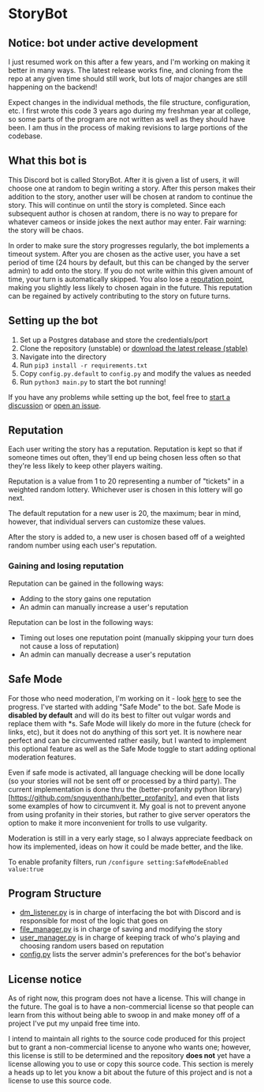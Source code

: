 # StoryBot

## Notice: bot under active development

I just resumed work on this after a few years, and I'm working on making it better in many ways. The latest release works fine, and cloning from the repo at any given time should still work, but lots of major changes are still happening on the backend!

Expect changes in the individual methods, the file structure, configuration, etc. I first wrote this code 3 years ago during my freshman year at college, so some parts of the program are not written as well as they should have been. I am thus in the process of making revisions to large portions of the codebase.

## What this bot is

This Discord bot is called StoryBot. After it is given a list of users, it will choose one at random to begin writing a story. After this person makes their addition to the story, another user will be chosen at random to continue the story. This will continue on until the story is completed. Since each subsequent author is chosen at random, there is no way to prepare for whatever cameos or inside jokes the next author may enter. Fair warning: the story will be chaos.

In order to make sure the story progresses regularly, the bot implements a timeout system. After you are chosen as the active user, you have a set period of time (24 hours by default, but this can be changed by the server admin) to add onto the story. If you do not write within this given amount of time, your turn is automatically skipped. You also lose a [reputation point](#reputation), making you slightly less likely to chosen again in the future. This reputation can be regained by actively contributing to the story on future turns.

## Setting up the bot
1. Set up a Postgres database and store the credentials/port
2. Clone the repository (unstable) or [download the latest release (stable)](https://github.com/2br-2b/StoryBot/releases)
3. Navigate into the directory
4. Run `pip3 install -r requirements.txt`
5. Copy `config.py.default` to `config.py` and modify the values as needed
6. Run `python3 main.py` to start the bot running!

If you have any problems while setting up the bot, feel free to [start a discussion](https://github.com/2br-2b/StoryBot/discussions) or [open an issue](https://github.com/2br-2b/StoryBot/issues).

## Reputation
Each user writing the story has a reputation. Reputation is kept so that if someone times out often, they'll end up being chosen less often so that they're less likely to keep other players waiting.

Reputation is a value from 1 to 20 representing a number of "tickets" in a weighted random lottery. Whichever user is chosen in this lottery will go next.

The default reputation for a new user is 20, the maximum; bear in mind, however, that individual servers can customize these values.

After the story is added to, a new user is chosen based off of a weighted random number using each user's reputation.

### Gaining and losing reputation
Reputation can be gained in the following ways:
- Adding to the story gains one reputation
- An admin can manually increase a user's reputation

Reputation can be lost in the following ways:
- Timing out loses one reputation point (manually skipping your turn does not cause a loss of reputation)
- An admin can manually decrease a user's reputation

## Safe Mode

For those who need moderation, I'm working on it - look [here](https://github.com/2br-2b/StoryBot/issues?q=is%3Aissue+label%3Amoderation) to see the progress. I've started with adding "Safe Mode" to the bot. Safe Mode is __disabled by default__ and will do its best to filter out vulgar words and replace them with \*s. Safe Mode will likely do more in the future (check for links, etc), but it does not do anything of this sort yet. It is nowhere near perfect and can be circumvented rather easily, but I wanted to implement this optional feature as well as the Safe Mode toggle to start adding optional moderation features.

Even if safe mode is activated, all language checking will be done locally (so your stories will not be sent off or processed by a third party). The current implementation is done thru the (better-profanity python library) [https://github.com/snguyenthanh/better_profanity], and even that lists some examples of how to circumvent it. My goal is not to prevent anyone from using profanity in their stories, but rather to give server operators the option to make it more inconvenient for trolls to use vulgarity.

Moderation is still in a very early stage, so I always appreciate feedback on how its implemented, ideas on how it could be made better, and the like.

To enable profanity filters, run `/configure setting:SafeModeEnabled value:true`

## Program Structure
- [dm_listener.py](cogs/dm_listener.py) is in charge of interfacing the bot with Discord and is responsible for most of the logic that goes on
- [file_manager.py](file_manager.py) is in charge of saving and modifying the story
- [user_manager.py](user_manager.py) is in charge of keeping track of who's playing and choosing random users based on reputation
- [config.py](config.py.default) lists the server admin's preferences for the bot's behavior

## License notice

As of right now, this program does not have a license. This will change in the future. The goal is to have a non-commercial license so that people can learn from this without being able to swoop in and make money off of a project I've put my unpaid free time into.

I intend to maintain all rights to the source code produced for this project but to grant a non-commercial license to anyone who wants one; however, this license is still to be determined and the repository **does not** yet have a license allowing you to use or copy this source code. This section is merely a heads up to let you know a bit about the future of this project and is not a license to use this source code.
